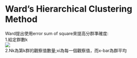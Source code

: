 # Ward’s Hierarchical Clustering Method  
Ward提出使用error sum of square來提高分群準確度:  
1.給定群數k  
<img src="https://latex.codecogs.com/png.image?\dpi{110}ESS_k=\sum_{i=1}^{N_k}(x_i-\bar{x})^T(x_i-\bar{x})"/>  
2.Nk為第k群的觀察值數量;xi為每一個觀察值，而x-bar為群平均
